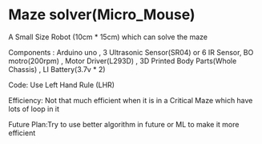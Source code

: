 # Maze solver(Micro_Mouse)
A Small Size Robot (10cm * 15cm) which can solve the maze

Components : Arduino uno , 3 Ultrasonic Sensor(SR04) or 6 IR Sensor, BO motro(200rpm) , Motor Driver(L293D) , 3D Printed Body Parts(Whole Chassis) , LI Battery(3.7v * 2)  

Code: Use Left Hand Rule (LHR) 

Efficiency: Not that much efficient when it is in a Critical Maze which have lots of loop in it

Future Plan:Try to use better algorithm in future or ML to make it more efficient

